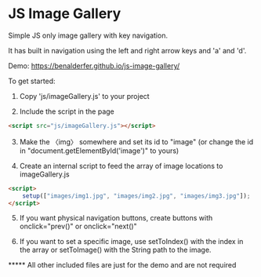 # JS Image Gallery
Simple JS only image gallery with key navigation.

It has built in navigation using the left and right arrow keys and 'a' and 'd'.

Demo: https://benalderfer.github.io/js-image-gallery/

To get started:

1) Copy 'js/imageGallery.js' to your project

2) Include the script in the page 

```html
<script src="js/imageGallery.js"></script>
```

3) Make the &#12296;img&#12297; somewhere and set its id to "image" (or change the id in "document.getElementById('image')" to yours)

4) Create an internal script to feed the array of image locations to imageGallery.js 

```html
<script>
    setup(["images/img1.jpg", "images/img2.jpg", "images/img3.jpg"]);
</script>
```

5) If you want physical navigation buttons, create buttons with onclick="prev()" or onclick="next()"

6) If you want to set a specific image, use setToIndex() with the index in the array or setToImage() with the String path to the image.

***** All other included files are just for the demo and are not required
